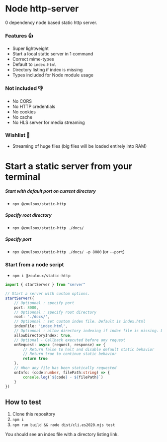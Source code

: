 # Node http-server

0 dependency node based static http server.

### Features 👍

- Super lightweight
- Start a local static server in 1 command
- Correct mime-types
- Default to `index.html`
- Directory listing if index is missing
- Types included for Node module usage

### Not included 👎

- No CORS
- No HTTP credentials
- No cookies
- No cache
- No HLS server for media streaming

### Wishlist 🙏
- Streaming of huge files (big files will be loaded entirely into RAM)


# Start a static server from your terminal

##### Start with default port on current directory 
- `npx @zouloux/static-http`

##### Specify root directory
- `npx @zouloux/static-http ./docs/`

##### Specify port
- `npx @zouloux/static-http ./docs/ -p 8080` (or `--port`)

### Start from a node script

- `npm i @zouloux/static-http`

```typescript
import { startServer } from "server"

// Start a server with custom options.
startServer({
	// Optionnal : specify port
	port: 8080,
	// Optionnal : specify root directory
	root: './docs/',
	// Optionnal : set custom index file. Default is index.html
	indexFile: 'index.html',
	// Optionnal : allow directory indexing if index file is missing. Default is true.
	allowDirectoryIndex: true,
	// Optional - Callback executed before any request
	onRequest: async (request, response) => {
		// Return false to halt and disable default static behavior
		// Return true to continue static behavior
		return true
	},
	// When any file has been statically requested
	onInfo: (code:number, filePath:string) => {
		console.log(`${code} - ${filePath}`)
	}
})
```


## How to test

1. Clone this repository
2. `npm i`
3. `npm run build && node dist/cli.es2020.mjs test`

You should see an index file with a directory listing link.
